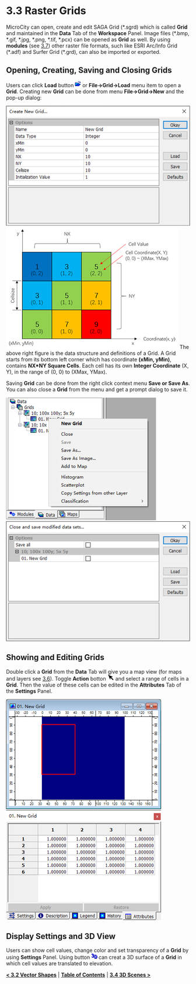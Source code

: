 # 3.3 Raster Grids
MicroCity can open, create and edit SAGA Grid (\*.sgrd) which is called **Grid** and maintained in the **Data** Tab of the **Workspace** Panel. Image files (\*.bmp, \*.gif, \*.jpg, \*.png, \*.tif, \*.pcx) can be opened as **Grid** as well. By using **modules** (see [3.7](3.7_modules.md)) other raster file formats, such like ESRI Arc/Info Grid (\*.adf) and Surfer Grid (\*.grd), can also be imported or exported.
## Opening, Creating, Saving and Closing Grids
Users can click **Load** button ![button](imgs/button_load.png) or **File->Grid->Load** menu item to open a **Grid**. Creating new **Grid** can be done from menu **File->Grid->New** and the pop-up dialog:

![new grid](imgs/new_grid.png) ![grid_structure](imgs/grid_structure.png)
The above right figure is the data structure and definitions of a Grid. A Grid starts from its bottom left corner which has coordinate **(xMin, yMin)**, contains **NX*NY Square Cells**. Each cell has its own **Integer Coordinate** (X, Y), in the range of (0, 0) to (XMax, YMax).

Saving **Grid** can be done from the right click context menu **Save or Save As**. You can also close a **Grid** from the menu and get a prompt dialog to save it.

![grid menu](imgs/grid_menu.png) ![close and save](imgs/close_save_grid.png)

## Showing and Editing Grids
Double click a **Grid** from the **Data** Tab will give you a map view (for maps and layers see [3.6](3.6_maps_and_layers.md)). Toggle **Action** botton ![button](imgs/button_action.png) and select a range of cells in a **Grid**. Then the value of these cells can be edited in the **Attributes** Tab of the **Settings** Panel.

![grid selection](imgs/grid_selection.png) ![grid_attributes](imgs/grid_attributes.png)

## Display Settings and 3D View
Users can show cell values, change color and set transparency of a **Grid** by using **Settings** Panel. Using button ![button](imgs/button_3d.png) can creat a 3D surface of a **Grid** in which cell values are translated to elevation.

[**< 3.2 Vector Shapes**](3.2_vector_shapes.md) | [**Table of Contents**](.) | [**3.4 3D Scenes >**](3.4_3d_scenes.md)
